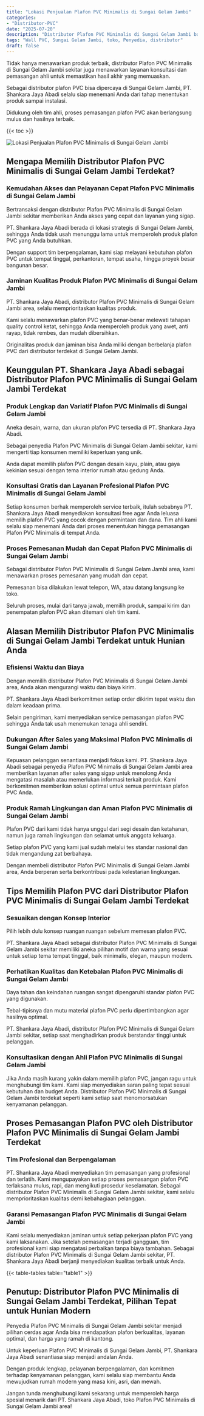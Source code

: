 ```yaml
---
title: "Lokasi Penjualan Plafon PVC Minimalis di Sungai Gelam Jambi"
categories: 
- "Distributor-PVC"
date: "2025-07-20"
description: "Distributor Plafon PVC Minimalis di Sungai Gelam Jambi bagi hunian, office, serta ritel. Material unggulan, beragam motif, variasi warna modern, dengan jasa pemasangan dikerjakan oleh tim ahli serta kepastian resmi!|Servis penjualan Plafon PVC Minimalis di Sungai Gelam Jambi bagi kebutuhan rumah, office, maupun gerai, dengan panel unggulan dan pemasangan oleh tim berpengalaman serta jaminan resmi.|Alternatif Plafon PVC Minimalis di Sungai Gelam Jambi yang terbukti bagi hunian, office, dan gerai, bersama produk terbaik dan pemasangan ditangani oleh tenaga ahli ahli serta jaminan resmi.|Penjualan Plafon PVC Minimalis di Sungai Gelam Jambi untuk hunian, kantor, dan ritel, beserta panel berkualitas dan instalasi oleh tim berpengalaman, lengkap dengan kepastian resmi.}"
tags: "Wall PVC, Sungai Gelam Jambi, toko, Penyedia, distributor"
draft: false
---
```


Tidak hanya menawarkan produk terbaik, distributor Plafon PVC Minimalis di Sungai Gelam Jambi sekitar juga menawarkan layanan konsultasi dan pemasangan ahli untuk memastikan hasil akhir yang memuaskan.

Sebagai distributor plafon PVC bisa dipercaya di Sungai Gelam Jambi, PT. Shankara Jaya Abadi selalu siap menemani Anda dari tahap menentukan produk sampai instalasi.

Didukung oleh tim ahli, proses pemasangan plafon PVC akan berlangsung mulus dan hasilnya terbaik.

{{< toc >}}

![Lokasi Penjualan Plafon PVC Minimalis di Sungai Gelam Jambi](/images/Distributor-PVC/Lokasi-Penjualan-Plafon-PVC-Minimalis-di-Sungai-Gelam-Jambi.png)


## Mengapa Memilih Distributor Plafon PVC Minimalis di Sungai Gelam Jambi Terdekat?

### Kemudahan Akses dan Pelayanan Cepat Plafon PVC Minimalis di Sungai Gelam Jambi

Bertransaksi dengan distributor Plafon PVC Minimalis di Sungai Gelam Jambi sekitar memberikan Anda akses yang cepat dan layanan yang sigap.

PT. Shankara Jaya Abadi berada di lokasi strategis di Sungai Gelam Jambi, sehingga Anda tidak usah menunggu lama untuk memperoleh produk plafon PVC yang Anda butuhkan.

Dengan support tim berpengalaman, kami siap melayani kebutuhan plafon PVC untuk tempat tinggal, perkantoran, tempat usaha, hingga proyek besar bangunan besar.

### Jaminan Kualitas Produk Plafon PVC Minimalis di Sungai Gelam Jambi

PT. Shankara Jaya Abadi, distributor Plafon PVC Minimalis di Sungai Gelam Jambi area, selalu memprioritaskan kualitas produk.

Kami selalu menawarkan plafon PVC yang benar-benar melewati tahapan quality control ketat, sehingga Anda memperoleh produk yang awet, anti rayap, tidak rembes, dan mudah dibersihkan.

Originalitas produk dan jaminan bisa Anda miliki dengan berbelanja plafon PVC dari distributor terdekat di Sungai Gelam Jambi.

## Keunggulan PT. Shankara Jaya Abadi sebagai Distributor Plafon PVC Minimalis di Sungai Gelam Jambi Terdekat

### Produk Lengkap dan Variatif Plafon PVC Minimalis di Sungai Gelam Jambi

Aneka desain, warna, dan ukuran plafon PVC tersedia di PT. Shankara Jaya Abadi.

Sebagai penyedia Plafon PVC Minimalis di Sungai Gelam Jambi sekitar, kami mengerti tiap konsumen memiliki keperluan yang unik.

Anda dapat memilih plafon PVC dengan desain kayu, plain, atau gaya kekinian sesuai dengan tema interior rumah atau gedung Anda.

### Konsultasi Gratis dan Layanan Profesional Plafon PVC Minimalis di Sungai Gelam Jambi

Setiap konsumen berhak memperoleh service terbaik, itulah sebabnya PT. Shankara Jaya Abadi menyediakan konsultasi free agar Anda leluasa memilih plafon PVC yang cocok dengan permintaan dan dana. Tim ahli kami selalu siap menemani Anda dari proses menentukan hingga pemasangan Plafon PVC Minimalis di tempat Anda.

### Proses Pemesanan Mudah dan Cepat Plafon PVC Minimalis di Sungai Gelam Jambi

Sebagai distributor Plafon PVC Minimalis di Sungai Gelam Jambi area, kami menawarkan proses pemesanan yang mudah dan cepat.

Pemesanan bisa dilakukan lewat telepon, WA, atau datang langsung ke toko.

Seluruh proses, mulai dari tanya jawab, memilih produk, sampai kirim dan penempatan plafon PVC akan ditemani oleh tim kami.

## Alasan Memilih Distributor Plafon PVC Minimalis di Sungai Gelam Jambi Terdekat untuk Hunian Anda

### Efisiensi Waktu dan Biaya

Dengan memilih distributor Plafon PVC Minimalis di Sungai Gelam Jambi area, Anda akan mengurangi waktu dan biaya kirim.

PT. Shankara Jaya Abadi berkomitmen setiap order dikirim tepat waktu dan dalam keadaan prima.

Selain pengiriman, kami menyediakan service pemasangan plafon PVC sehingga Anda tak usah menemukan tenaga ahli sendiri.

### Dukungan After Sales yang Maksimal Plafon PVC Minimalis di Sungai Gelam Jambi

Kepuasan pelanggan senantiasa menjadi fokus kami. PT. Shankara Jaya Abadi sebagai penyedia Plafon PVC Minimalis di Sungai Gelam Jambi area memberikan layanan after sales yang sigap untuk menolong Anda mengatasi masalah atau memerlukan informasi terkait produk. Kami berkomitmen memberikan solusi optimal untuk semua permintaan plafon PVC Anda.

### Produk Ramah Lingkungan dan Aman Plafon PVC Minimalis di Sungai Gelam Jambi

Plafon PVC dari kami tidak hanya unggul dari segi desain dan ketahanan, namun juga ramah lingkungan dan selamat untuk anggota keluarga.

Setiap plafon PVC yang kami jual sudah melalui tes standar nasional dan tidak mengandung zat berbahaya.

Dengan membeli distributor Plafon PVC Minimalis di Sungai Gelam Jambi area, Anda berperan serta berkontribusi pada kelestarian lingkungan.

## Tips Memilih Plafon PVC dari Distributor Plafon PVC Minimalis di Sungai Gelam Jambi Terdekat

### Sesuaikan dengan Konsep Interior

Pilih lebih dulu konsep ruangan ruangan sebelum memesan plafon PVC.

PT. Shankara Jaya Abadi sebagai distributor Plafon PVC Minimalis di Sungai Gelam Jambi sekitar memiliki aneka pilihan motif dan warna yang sesuai untuk setiap tema tempat tinggal, baik minimalis, elegan, maupun modern.

### Perhatikan Kualitas dan Ketebalan Plafon PVC Minimalis di Sungai Gelam Jambi

Daya tahan dan keindahan ruangan sangat dipengaruhi standar plafon PVC yang digunakan.

Tebal-tipisnya dan mutu material plafon PVC perlu dipertimbangkan agar hasilnya optimal.

PT. Shankara Jaya Abadi, distributor Plafon PVC Minimalis di Sungai Gelam Jambi sekitar, setiap saat menghadirkan produk berstandar tinggi untuk pelanggan.

### Konsultasikan dengan Ahli Plafon PVC Minimalis di Sungai Gelam Jambi

Jika Anda masih kurang yakin dalam memilih plafon PVC, jangan ragu untuk menghubungi tim kami. Kami siap menyediakan saran paling tepat sesuai kebutuhan dan budget Anda. Distributor Plafon PVC Minimalis di Sungai Gelam Jambi terdekat seperti kami setiap saat menomorsatukan kenyamanan pelanggan.

## Proses Pemasangan Plafon PVC oleh Distributor Plafon PVC Minimalis di Sungai Gelam Jambi Terdekat

### Tim Profesional dan Berpengalaman

PT. Shankara Jaya Abadi menyediakan tim pemasangan yang profesional dan terlatih. Kami mengupayakan setiap proses pemasangan plafon PVC terlaksana mulus, rapi, dan mengikuti prosedur keselamatan. Sebagai distributor Plafon PVC Minimalis di Sungai Gelam Jambi sekitar, kami selalu memprioritaskan kualitas demi kebahagiaan pelanggan.

### Garansi Pemasangan Plafon PVC Minimalis di Sungai Gelam Jambi

Kami selalu menyediakan jaminan untuk setiap pekerjaan plafon PVC yang kami laksanakan. Jika setelah pemasangan terjadi gangguan, tim profesional kami siap mengatasi perbaikan tanpa biaya tambahan. Sebagai distributor Plafon PVC Minimalis di Sungai Gelam Jambi sekitar, PT. Shankara Jaya Abadi berjanji menyediakan kualitas terbaik untuk Anda.

{{< table-tables table="table1" >}}

## Penutup: Distributor Plafon PVC Minimalis di Sungai Gelam Jambi Terdekat, Pilihan Tepat untuk Hunian Modern

Penyedia Plafon PVC Minimalis di Sungai Gelam Jambi sekitar menjadi pilihan cerdas agar Anda bisa mendapatkan plafon berkualitas, layanan optimal, dan harga yang ramah di kantong.

Untuk keperluan Plafon PVC Minimalis di Sungai Gelam Jambi, PT. Shankara Jaya Abadi senantiasa siap menjadi andalan Anda.

Dengan produk lengkap, pelayanan berpengalaman, dan komitmen terhadap kenyamanan pelanggan, kami selalu siap membantu Anda mewujudkan rumah modern yang masa kini, asri, dan mewah.

Jangan tunda menghubungi kami sekarang untuk memperoleh harga spesial menarik dari PT. Shankara Jaya Abadi, toko Plafon PVC Minimalis di Sungai Gelam Jambi area!